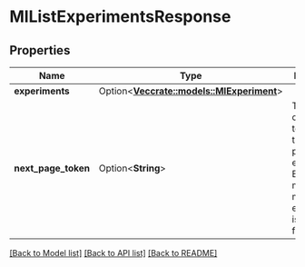 # MlListExperimentsResponse

## Properties

Name | Type | Description | Notes
------------ | ------------- | ------------- | -------------
**experiments** | Option<[**Vec<crate::models::MlExperiment>**](MlExperiment.md)> |  | [optional]
**next_page_token** | Option<**String**> | Token that can be used to retrieve the next page of experiments. Empty token means no more experiment is available for retrieval. | [optional]

[[Back to Model list]](../README.md#documentation-for-models) [[Back to API list]](../README.md#documentation-for-api-endpoints) [[Back to README]](../README.md)


